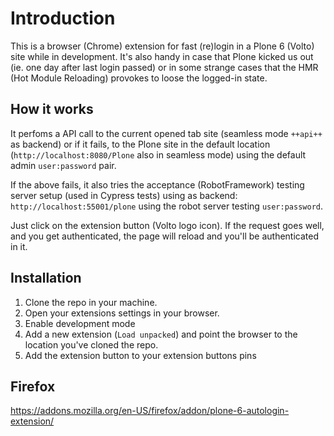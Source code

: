 # Introduction

This is a browser (Chrome) extension for fast (re)login in a Plone 6 (Volto) site while in development. It's also handy in case that Plone kicked us out (ie. one day after last login passed) or in some strange cases that the HMR (Hot Module Reloading) provokes to loose the logged-in state.

## How it works

It perfoms a API call to the current opened tab site (seamless mode `++api++` as backend) or if it fails, to the Plone site in the default location (`http://localhost:8080/Plone` also in seamless mode) using the default admin `user:password` pair.

If the above fails, it also tries the acceptance (RobotFramework) testing server setup (used in Cypress tests) using as backend: `http://localhost:55001/plone` using the robot server testing `user:password`.

Just click on the extension button (Volto logo icon). If the request goes well, and you get authenticated, the page will reload and you'll be authenticated in it.

## Installation

1. Clone the repo in your machine.
2. Open your extensions settings in your browser.
3. Enable development mode
4. Add a new extension (`Load unpacked`) and point the browser to the location you've cloned the repo.
5. Add the extension button to your extension buttons pins

## Firefox
https://addons.mozilla.org/en-US/firefox/addon/plone-6-autologin-extension/
